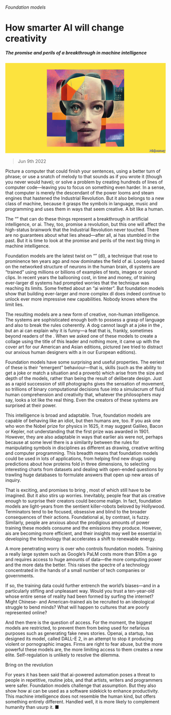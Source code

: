 ###### Foundation models

# How smarter AI will change creativity 

##### The promise and perils of a breakthrough in machine intelligence 

![image](images/20220611_LDD002.jpg) 

> Jun 9th 2022 

Picture a computer that could finish your sentences, using a better turn of phrase; or use a snatch of melody to  that sounds as if you wrote it (though you never would have); or solve a problem by creating hundreds of lines of computer code—leaving you to focus on something even harder. In a sense, that computer is merely the descendant of the power looms and steam engines that hastened the Industrial Revolution. But it also belongs to a new class of machine, because it grasps the symbols in language, music and programming and uses them in ways that seem creative. A bit like a human. 

The “” that can do these things represent a breakthrough in artificial intelligence, or ai. They, too, promise a revolution, but this one will affect the high-status brainwork that the Industrial Revolution never touched. There are no guarantees about what lies ahead—after all, ai has stumbled in the past. But it is time to look at the promise and perils of the next big thing in machine intelligence.

Foundation models are the latest twist on “” (dl), a technique that rose to prominence ten years ago and now dominates the field of ai. Loosely based on the networked structure of neurons in the human brain, dl systems are “trained” using millions or billions of examples of texts, images or sound clips. In recent years the ballooning cost, in time and money, of training ever-larger dl systems had prompted worries that the technique was reaching its limits. Some fretted about an “ai winter”. But foundation models show that building ever-larger and more complex dl does indeed continue to unlock ever more impressive new capabilities. Nobody knows where the limit lies.

The resulting models are a new form of creative, non-human intelligence. The systems are sophisticated enough both to possess a grasp of language and also to break the rules coherently. A dog cannot laugh at a joke in the , but an ai can explain why it is funny—a feat that is, frankly, sometimes beyond readers of the . When we asked one of these models to create a collage using the title of this leader and nothing more, it came up with the cover art for our American and Asian editions, pictured (we tried to distract our anxious human designers with a  in our European editions). 

Foundation models have some surprising and useful properties. The eeriest of these is their “emergent” behaviour—that is, skills (such as the ability to get a joke or match a situation and a proverb) which arise from the size and depth of the models, rather than being the result of deliberate design. Just as a rapid succession of still photographs gives the sensation of movement, so trillions of binary computational decisions fuse into a simulacrum of fluid human comprehension and creativity that, whatever the philosophers may say, looks a lot like the real thing. Even the creators of these systems are surprised at their power. 

This intelligence is broad and adaptable. True, foundation models are capable of behaving like an idiot, but then humans are, too. If you ask one who won the Nobel prize for physics in 1625, it may suggest Galileo, Bacon or Kepler, not understanding that the first prize was awarded in 1901. However, they are also adaptable in ways that earlier ais were not, perhaps because at some level there is a similarity between the rules for manipulating symbols in disciplines as different as drawing, creative writing and computer programming. This breadth means that foundation models could be used in lots of applications, from helping find new drugs using predictions about how proteins fold in three dimensions, to selecting interesting charts from datasets and dealing with open-ended questions by trawling huge databases to formulate answers that open up new areas of inquiry. 

That is exciting, and promises to bring , most of which still have to be imagined. But it also stirs up worries. Inevitably, people fear that ais creative enough to surprise their creators could become malign. In fact, foundation models are light-years from the sentient killer-robots beloved by Hollywood. Terminators tend to be focused, obsessive and blind to the broader consequences of their actions. Foundational ai, by contrast, is fuzzy. Similarly, people are anxious about the prodigious amounts of power training these models consume and the emissions they produce. However, ais are becoming more efficient, and their insights may well be essential in developing the technology that accelerates a shift to renewable energy. 

A more penetrating worry is over who controls foundation models. Training a really large system such as Google’s PaLM costs more than $10m a go and requires access to huge amounts of data—the more computing power and the more data the better. This raises the spectre of a technology concentrated in the hands of a small number of tech companies or governments.

If so, the training data could further entrench the world’s biases—and in a particularly stifling and unpleasant way. Would you trust a ten-year-old whose entire sense of reality had been formed by surfing the internet? Might Chinese- and American-trained ais be recruited to an ideological struggle to bend minds? What will happen to cultures that are poorly represented online?

And then there is the question of access. For the moment, the biggest models are restricted, to prevent them from being used for nefarious purposes such as generating fake news stories. Openai, a startup, has designed its model, called DALL-E 2, in an attempt to stop it producing violent or pornographic images. Firms are right to fear abuse, but the more powerful these models are, the more limiting access to them creates a new elite. Self-regulation is unlikely to resolve the dilemma.

Bring on the revolution

For years it has been said that ai-powered automation poses a threat to people in repetitive, routine jobs, and that artists, writers and programmers were safer. Foundation models challenge that assumption. But they also show how ai can be used as a software sidekick to enhance productivity. This machine intelligence does not resemble the human kind, but offers something entirely different. Handled well, it is more likely to complement humanity than usurp it. ■


